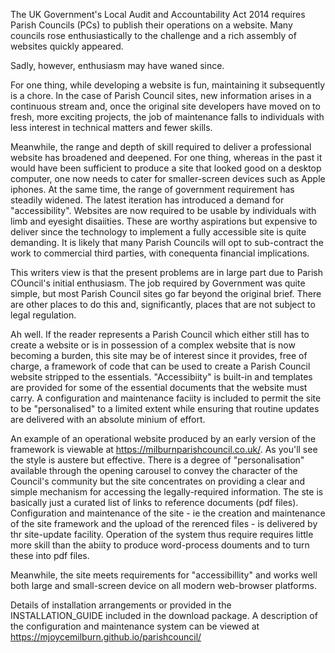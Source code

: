 The  UK Government's Local Audit and Accountability Act 2014 requires Parish Councils (PCs) to publish their operations on a website. Many councils rose enthusiastically to the challenge and a rich assembly of websites quickly appeared.

Sadly, however, enthusiasm may have waned since. 

For one thing, while developing a website is fun, maintaining it subsequently is a chore. In the case of Parish Council sites, new information arises in a continuous stream and, once the original site developers have moved on to fresh, more exciting projects, the job of maintenance falls to individuals with less interest in technical matters and fewer skills.

Meanwhile, the range and depth of skill required to deliver a professional website has broadened and deepened. For one thing, whereas in the past it would have been sufficient to produce a site that looked good on a desktop computer, one now needs to cater for smaller-screen devices such as Apple iphones. At the same time, the range of government requirement has steadily widened. The latest iteration has introduced a demand for "accessibility". Websites are now required to be usable by individuals with limb and eyesight disaiities. These are worthy aspirations but expensive to deliver since the technology to implement a fully accessible site is quite demanding. It is likely that many Parish Councils will opt to sub-contract the work to commercial third parties, with conequenta financial implications.

This writers view is that the present problems are in large part due to Parish COuncil's initial enthusiasm. The job required by Government was quite simple, but most Parish Council sites go far beyond the original brief. There are other places to do this and, significantly, places that are not subject to legal regulation. 

Ah well. If the reader represents a Parish Council which either still has to create a website or is in possession of a complex website that is now becoming a burden, this site may be of interest since it provides, free of charge, a framework of code that  can be used to create  a Parish Council website stripped to the essentials. "Accessibiity" is built-in and templates are provided for some of the essential documents that the website must carry. A configuration and maintenance faciity is included to permit the site to be "personalised" to a limited extent while ensuring that routine updates are delivered with an absolute minium of effort.

An example of an operational website produced by an early version of the framework is viewable at https://milburnparishcouncil.co.uk/. As you'll see the style is austere but effective. There is a degree of "personalisation" available through the opening carousel to convey the character of the Council's community but the site concentrates on providing a clear and simple mechanism for accessing the legally-required information. The ste is basically just a curated list of links to reference documents (pdf files). Configuration and maintenance of the site - ie the creation and maintenance of the site framework and the upload of the rerenced files - is delivered by thr site-update facility. Operation of the system thus require requires little more skill than the abiity to produce word-process douments and to turn these into pdf files. 

Meanwhile, the site meets requirements for "accessibillity" and works well both large and small-screen device on all modern web-browser platforms.

Details of installation arrangements or provided in the INSTALLATION_GUIDE included in the download package. A description of the configuration and maintenance system can be viewed at https://mjoycemilburn.github.io/parishcouncil/




